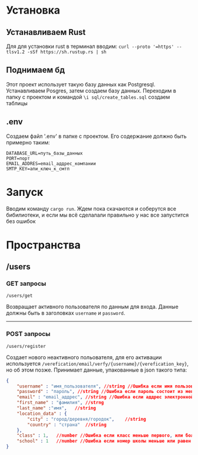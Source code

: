 # Установка

## Устанавливаем Rust
Для для установки rust в терминал вводим: `curl --proto '=https' --tlsv1.2 -sSf https://sh.rustup.rs | sh` 


## Поднимаем бд
Этот проект использует такую базу данных как Postgresql. Устанавливаем Posgres, затем создаем базу данных. Переходим в папку с проектом и кoмандой `\i sql/create_tables.sql` создаем таблицы


## .env
Создаем файл '.env' в папке с проектом. Его содержание должно быть примерно таким:
``` .env
DATABASE_URL=путь_базы_данных
PORT=порт
EMAIL_ADDRES=email_аддрес_компании
SMTP_KEY=апи_ключ_к_смтп
```


# Запуск
Вводим команду `cargo run`. Ждем пока скачаются и соберутся все бибилиотеки, и если мы всё сделалали правильно у нас все запустится без ошибок

# Пространства

## /users

### GET запросы

`/users/get`


Возвращает активного пользователя по данным для входа. Данные должны быть в заголовках `username` и `password`.
****


### POST запросы

`/users/register`


Создает нового неактивного польователя, для его активации используется `/verefication/email/verfy/{username}/{verefication_key}`, но об этом позже. Принимает данные, упакованные в json такого типа:

```json
{
	"username" : "имя_пользователя", //string //Ошибка если имя пользователя состоит из менее чем 2 или более чем 128 символов
	"password" : "пароль", //string //Ошибка если пароль состоит из менее чем 8 или более чем 50 символов
	"email" : "email_аддрес", //string //Ошибка если аддрес электронной почты уже содержится в базе данных, даже в неактивных пользователях
	"first_name" : "фамилия", //strng 
	"last_name" :"имя",   //string
	"location_data" : {
		"city" : "город/деревня/городок",    //string
		"country" : "страна"  //string
	},
	"class" : 1,   //number //Ошибка если класс меньше первого, или больше 11
	"school" : 1   //number //Ошибка если номер школы меньше или равен 0, или больше 1000
}




```